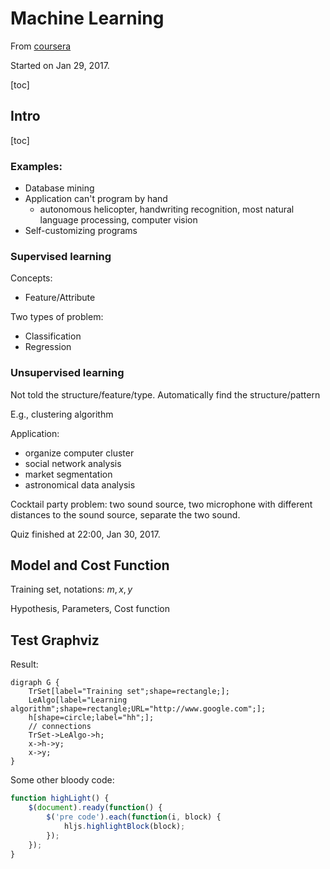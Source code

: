 # Machine Learning

From [coursera](https://www.coursera.org/learn/machine-learning)


Started on Jan 29, 2017.

[toc]

## Intro

[toc]

### Examples:
- Database mining
- Application can't program by hand
	- autonomous helicopter, handwriting recognition, most natural language processing, computer vision
- Self-customizing programs


### Supervised learning

Concepts:
- Feature/Attribute

Two types of problem:
- Classification
- Regression

### Unsupervised learning

Not told the structure/feature/type. Automatically find the structure/pattern

E.g., clustering algorithm

Application:
- organize computer cluster
- social network analysis
- market segmentation
- astronomical data analysis

Cocktail party problem: two sound source, two microphone with different distances to the sound source, separate the two sound.

Quiz finished at 22:00, Jan 30, 2017.

## Model and Cost Function

Training set, notations: $m, x, y$

Hypothesis, Parameters, Cost function

## Test Graphviz
<!-- Code:
```dot
digraph G {
	TrSet[label="Training set";shape=rectangle;];
	LeAlgo[label="Learning algorithm";shape=rectangle;URL="http://www.google.com";];
	h;
	// connections
	TrSet->LeAlgo->h;
	x->h->y;
}
``` -->
Result:
```dot-parse
digraph G {
	TrSet[label="Training set";shape=rectangle;];
	LeAlgo[label="Learning algorithm";shape=rectangle;URL="http://www.google.com";];
	h[shape=circle;label="hh";];
	// connections
	TrSet->LeAlgo->h;
	x->h->y;
	x->y;
}
```




Some other bloody code:
```javascript
function highLight() {
	$(document).ready(function() {
		$('pre code').each(function(i, block) {
			hljs.highlightBlock(block);
		});
	});
}
```



